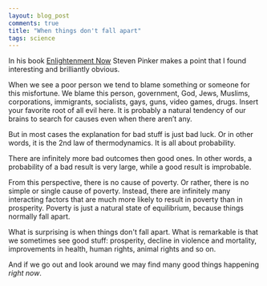 ```yaml
---
layout: blog_post
comments: true
title: "When things don't fall apart"
tags: science
---
```


In his book [Enlightenment Now](https://en.wikipedia.org/wiki/Enlightenment_Now) Steven Pinker makes a point that I found interesting and brilliantly obvious.

When we see a poor person we tend to blame something or someone for this misfortune. We blame this person, government, God, Jews, Muslims, corporations, immigrants, socialists, gays, guns, video games, drugs. Insert your favorite root of all evil here. It is probably a natural tendency of our brains to search for causes even when there aren’t any.

But in most cases the explanation for bad stuff is just bad luck. Or in other words, it is the 2nd law of thermodynamics. It is all about probability.

There are infinitely more bad outcomes then good ones. In other words, a probability of a bad result is very large, while a good result is improbable.

From this perspective, there is no cause of poverty. Or rather, there is no simple or single cause of poverty. Instead, there are infinitely many interacting factors that are much more likely to result in poverty than in prosperity. Poverty is just a natural state of equilibrium, because things normally fall apart.

What is surprising is when things don't fall apart. What is remarkable is that we sometimes see good stuff: prosperity, decline in violence and mortality, improvements in health, human rights, animal rights and so on.

And if we go out and look around we may find many good things happening *right now*.
